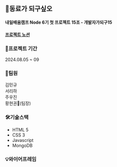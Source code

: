 ## 🤝동료가 되구싶오

#### 내일배움캠프 Node 6기 첫 프로젝트 15조 - 개발자가되구15
#### [프로젝트 노션](https://www.notion.so/teamsparta/15-746a3ae71d0541d4a5aa6de7285882df)


### 📆프로젝트 기간
2024.08.05 ~ 09


### 👥팀원
김민규<br>
서리하<br>
주우진<br>
황현권👑(팀장)<br>


### 🛠️기술스택
* HTML 5
* CSS 3
* Javascript
* MongoDB


### 💡와이어프레임
